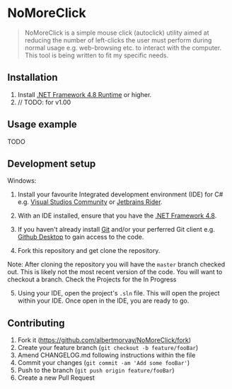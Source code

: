 # NoMoreClick
> NoMoreClick is a simple mouse click (autoclick) utility aimed at reducing the number of left-clicks the user must perform during normal usage e.g. web-browsing etc. to interact with the computer. This tool is being written to fit my specific needs.

## Installation

1. Install [.NET Framework 4.8 Runtime](https://dotnet.microsoft.com/download/dotnet-framework/net48) or higher.
2. // TODO: for v1.00


## Usage example

TODO


## Development setup

Windows:
1. Install your favourite Integrated development environment (IDE) for C# e.g. [Visual Studios Community](https://visualstudio.microsoft.com/vs/community/) or [Jetbrains Rider](https://www.jetbrains.com/rider/).

2. With an IDE installed, ensure that you have the [.NET Framework 4.8](https://dotnet.microsoft.com/download/dotnet-core/2.0).

3. If you haven't already install [Git](https://git-scm.com/downloads) and/or your perferred Git client e.g. [Github Desktop](https://desktop.github.com/) to gain access to the code.

4. Fork this repository and get clone the repository.

Note: After cloning the repository you will have the `master` branch checked out. This is likely not the most recent version of the code. You will want to checkout a branch. Check the Projects for the In Progress

5. Using your IDE, open the project's `.sln` file. This will open the project within your IDE. Once open in the IDE, you are ready to go.


## Contributing

1. Fork it (<https://github.com/albertmorvay/NoMoreClick/fork>)
2. Create your feature branch (`git checkout -b feature/fooBar`)
3. Amend CHANGELOG.md following instructions within the file
4. Commit your changes (`git commit -am 'Add some fooBar'`)
5. Push to the branch (`git push origin feature/fooBar`)
6. Create a new Pull Request
